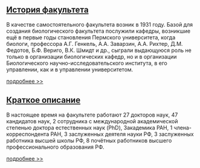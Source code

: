 [История факультета](http://www.psu.ru/fakultety/biologicheskij-fakultet/o-fakultete-bio/istoriya-fakulteta)
-------------------------------------------------------------------------------------------




 В качестве самостоятельного факультета возник в 1931 году. Базой для создания биологического факультета послужили кафедры, возникшие ещё в первые годы становления Пермского университета, когда биологи, профессора А.Г. Генкель, А.А. Заварзин, А.А. Рихтер, Д.М. Федотов, Б.Ф. Вериго, В.К. Шмидт и др., сыграли выдающуюся роль не только в организации биологических кафедр, но и в организации Биологического научно-исследовательского института, в его управлении, как и в управлении университетом.
 
[подробнее >>](http://www.psu.ru/fakultety/biologicheskij-fakultet/o-fakultete-bio/istoriya-fakulteta) 





[Краткое описание](http://www.psu.ru/fakultety/biologicheskij-fakultet/o-fakultete-bio/kratkoe-opisanie)
---------------------------------------------------------------------------------------




 В настоящее время на факультете работают 27 докторов наук, 47 кандидатов наук, 2 сотрудника с международной академической степенью доктора естественных наук (PhD), 3академика РАН, 1 члена-корреспондента РАН, 3 заслуженных деятеля науки РФ, 3 заслуженных работника высшей школы РФ, 8 почётных работников высшего профессионального образования РФ.




[подробнее >>](http://www.psu.ru/fakultety/biologicheskij-fakultet/o-fakultete-bio/kratkoe-opisanie)
